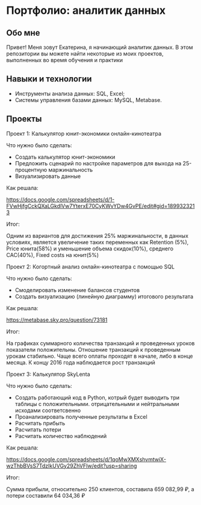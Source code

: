 # Портфолио: аналитик данных

## Обо мне
Привет! Меня зовут Екатерина, я начинающий аналитик данных. В этом репозитории вы можете найти некоторые из моих проектов, выполненных во время обучения и практики

## Навыки и технологии
- Инструменты анализа данных: SQL, Excel;
- Системы управления базами данных: MySQL, Metabase.

## Проекты
Проект 1: Калькулятор юнит-экономики онлайн-кинотеатра

Что нужно было сделать:
- Создать калькулятор юнит-экономики
- Предложить сценарий по настройке параметров для выхода на 25-процентную маржинальность
- Визуализировать данные

Как решала:

https://docs.google.com/spreadsheets/d/1-FVwHjfgCckQXaLGkdlVw7YterxE70CyKWvYDw4GvPE/edit#gid=1899323213

Итог:

Одним из вариантов для достижения 25% маржинальности, в данных условиях, является увеличение таких переменных как Retention (5%), Price юнита(58%) и уменьшение объема скидок(10%), среднего САС(40%), Fixed costs на юнит(5%)

Проект 2: Когортный анализ онлайн-кинотеатра с помощью SQL

Что нужно было сделать:
- Смоделировать изменение балансов студентов
- Создать визуализацию (линейную диаграмму) итогового результата

Как решала:

https://metabase.sky.pro/question/73181

Итог:

На графиках суммарного количества транзакций и проведенных уроков показатели положительны. Отношение транзакций к проведенным урокам стабильно. Чаще всего оплаты проходят в начале, либо в конце месяца. К концу 2016 года наблюдается рост транзакций

Проект 3: Калькулятор SkyLenta

Что нужно было сделать:
- Создать работающий код в Python, котрый будет выводить три таблицы с положительными. отрицательными и нейтральными исходами соответсвенно
- Проанализировать полученные результаты в Exсel
- Расчитать прибыть
- Расчитать потери
- Расчитать количество наблюдений

Как решала: 

https://docs.google.com/spreadsheets/d/1qoMwXMXshvmtwiX-wzThbBVsS7TdzIkUVGy29ZhVFIw/edit?usp=sharing

Итог: 

Сумма прибыли, относительно 250 клиентов, составила  659 082,99 ₽, а потери составили 64 034,36 ₽


